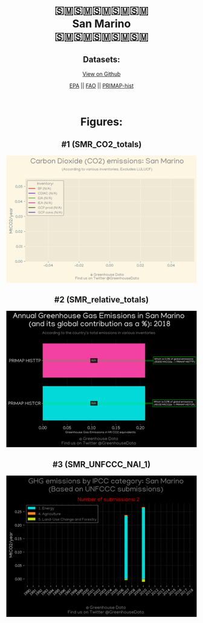 
<center>
<h1 align="center">
🇸🇲🇸🇲🇸🇲🇸🇲🇸🇲
<br>
San Marino
<br>
🇸🇲🇸🇲🇸🇲🇸🇲🇸🇲
</h1>
<h2>Datasets:</h2>
<p><a href="https://github.com/dquintani/GreenhouseData/tree/master/country_data/SMR_San Marino/data">View on Github</a>
<br></p><p><a href="data/SMR_EPA.csv">EPA</a> || <a href="data/SMR_FAO.csv">FAO</a> || <a href="data/SMR_PRIMAP-hist.csv">PRIMAP-hist</a></p><p><br></p>
<h1>Figures:</h1><h2>#1 (SMR_CO2_totals)</h2>
<p><img alt="" src="figures/SMR_CO2_totals.png" /></p><h2>#2 (SMR_relative_totals)</h2>
<p><img alt="" src="figures/SMR_relative_totals.png" /></p><h2>#3 (SMR_UNFCCC_NAI_1)</h2>
<p><img alt="" src="figures/SMR_UNFCCC_NAI_1.png" /></p>